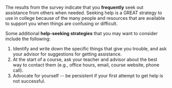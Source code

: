 The results from the survey indicate that you **frequently** seek out assistance from others when needed. Seeking help is a GREAT strategy to use in college because of the many people and resources that are available to support you when things are confusing or difficult.

Some additional **help-seeking strategies** that you may want to consider include the following:

1.	Identify and write down the specific things that give you trouble, and ask your advisor for suggestions for getting assistance.
2.	At the start of a course, ask your teacher and advisor about the best way to contact them (e.g., office hours, email, course website, phone call).
3. Advocate for yourself -- be persistent if your first attempt to get help is not successful.
